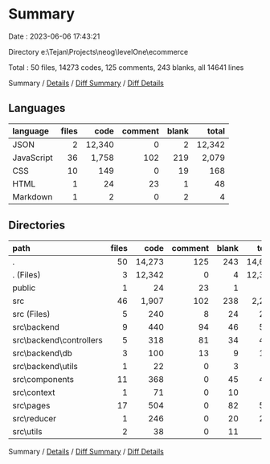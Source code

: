 # Summary

Date : 2023-06-06 17:43:21

Directory e:\\Tejan\\Projects\\neog\\levelOne\\ecommerce

Total : 50 files,  14273 codes, 125 comments, 243 blanks, all 14641 lines

Summary / [Details](details.md) / [Diff Summary](diff.md) / [Diff Details](diff-details.md)

## Languages
| language | files | code | comment | blank | total |
| :--- | ---: | ---: | ---: | ---: | ---: |
| JSON | 2 | 12,340 | 0 | 2 | 12,342 |
| JavaScript | 36 | 1,758 | 102 | 219 | 2,079 |
| CSS | 10 | 149 | 0 | 19 | 168 |
| HTML | 1 | 24 | 23 | 1 | 48 |
| Markdown | 1 | 2 | 0 | 2 | 4 |

## Directories
| path | files | code | comment | blank | total |
| :--- | ---: | ---: | ---: | ---: | ---: |
| . | 50 | 14,273 | 125 | 243 | 14,641 |
| . (Files) | 3 | 12,342 | 0 | 4 | 12,346 |
| public | 1 | 24 | 23 | 1 | 48 |
| src | 46 | 1,907 | 102 | 238 | 2,247 |
| src (Files) | 5 | 240 | 8 | 24 | 272 |
| src\\backend | 9 | 440 | 94 | 46 | 580 |
| src\\backend\\controllers | 5 | 318 | 81 | 34 | 433 |
| src\\backend\\db | 3 | 100 | 13 | 9 | 122 |
| src\\backend\\utils | 1 | 22 | 0 | 3 | 25 |
| src\\components | 11 | 368 | 0 | 45 | 413 |
| src\\context | 1 | 71 | 0 | 10 | 81 |
| src\\pages | 17 | 504 | 0 | 82 | 586 |
| src\\reducer | 1 | 246 | 0 | 20 | 266 |
| src\\utils | 2 | 38 | 0 | 11 | 49 |

Summary / [Details](details.md) / [Diff Summary](diff.md) / [Diff Details](diff-details.md)